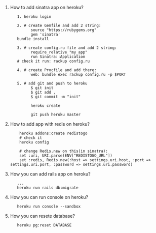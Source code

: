 1. How to add sinatra app on heroku?
  
          1. heroku login
          
          2. # create Gemfile and add 2 string:
                source "https://rubygems.org"
                gem 'sinatra'
          bundle install
          
          3. # create config.ru file and add 2 string:
                require_relative "my_app"
                run Sinatra::Application
          # check it run: rackup config.ru
          
          4. # create Procfile and add there:
                web: bundle exec rackup config.ru -p $PORT
                
          5. # add git and push to heroku 
                $ git init
                $ git add .
                $ git commit -m "init"
                
                heroku create
                
                git push heroku master
                
2. How to add app with redis on heroku?
           
           heroku addons:create redistogo
           # check it
           heroku config
           
           # change Redis.new on this(in sinatra):
           set :uri, URI.parse(ENV["REDISTOGO_URL"])
           set :redis, Redis.new(:host => settings.uri.host, :port => settings.uri.port, :password => settings.uri.password)
           
3. How you can add rails app on heroku?
        
          ...
          heroku run rails db:migrate
4. How you can run console on heroku?
  
          heroku run console --sandbox
5. How you can resete database?
          
          heroku pg:reset DATABASE
